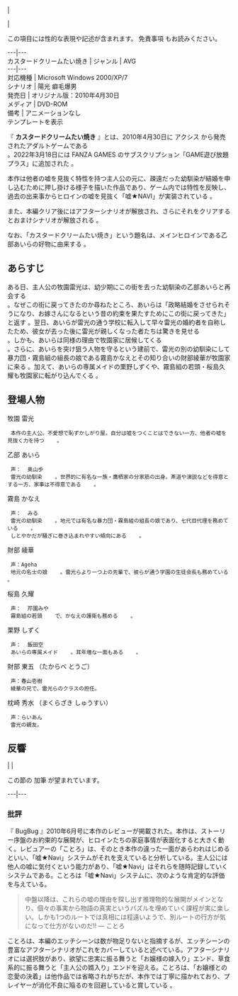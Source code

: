 |

|

この項目には性的な表現や記述が含まれます。  免責事項  もお読みください。  
  
---|---  
カスタードクリームたい焼き  |  ジャンル  |  AVG     
---|---  
対応機種  |  Microsoft Windows 2000/XP/7   
シナリオ  |  陽光  癖毛爆男     
発売日  |  オリジナル版：2010年4月30日     
メディア  |  DVD-ROM   
備考  |  アニメーションなし     
テンプレートを表示  
  
『 **カスタードクリームたい焼き** 』とは、2010年4月30日に  アクシス  から発売されたアダルトゲームである  
。2022年3月18日には  FANZA GAMES  のサブスクリプション「GAME遊び放題プラス」に追加された    。

本作は他者の嘘を見抜く特性を持つ主人公の元に、疎遠だった幼馴染が結婚を申し込むために押し掛ける様子を描いた作品であり、ゲーム内では特性を反映し、過去の出来事からヒロインの嘘を見抜く「嘘★NAVI」が実装されている
  。

また、本編クリア後にはアフターシナリオが解放され、さらにそれをクリアするとおまけシナリオが解放される    。

なお、「カスタードクリームたい焼き」という題名は、メインヒロインである乙部あいらの好物に由来する    。

##  あらすじ  

ある日、主人公の牧園雷光は、幼少期にこの街を去った幼馴染の乙部あいらと再会する  
。なぜこの街に戻ってきたのか尋ねたところ、あいらは「政略結婚をさせられそうになり、お嫁さんになるという昔の約束を果たすためにこの街に戻ってきた」と返す
    。翌日、あいらが雷光の通う学校に転入して早々雷光の婚約者を自称したため、彼女が去った後に雷光が親しくなった者たちは驚きを見せる  
。しかも、あいらは同様の理由で牧園家に居候してくる  
。さらに、あいらを突け狙う人物を守るという建前で、雷光の別の幼馴染にして暴力団・霧島組の組長の娘である霧島かなえとその知り合いの財部綾華が牧園家に来る
  。加えて、あいらの専属メイドの栗野しずくや、霧島組の若頭・桜島久耀も牧園家に転がり込んでくる    。

##  登場人物  

牧園 雷光

     本作の主人公。不愛想で恥ずかしがり屋。自分は嘘をつくことはできない一方、他者の嘘を見抜く力を持つ    。 
乙部 あいら

     声：  奥山歩 
     雷光の幼馴染    。世界的に有名な一族・鷹栖家の分家筋の出身。茶道や演説などを得意とする一方、家事は不得意である    。 
霧島 かなえ

     声：  みる 
     雷光の幼馴染    。地元では有名な暴力団・霧島組の組長の娘であり、七代目代理を務めている    。 
     しとやかだが騒ぎに巻き込まれやすい傾向にある    。 
財部 綾華

     声：Ageha 
     地元の名士の娘    。雷光らより一つ上の先輩で、彼らが通う学園の生徒会長も務めている    。 
桜島 久耀

     声：  芹園みや 
     霧島組の若頭    で、かなえの護衛も務める    。 
栗野 しずく

     声：  飯田空 
     あいらの専属メイド    。耳年増な一面もある    。 
財部 東五 （たからべ とうご）

     声：春山壱樹 
     綾華の兄で、雷光らのクラスの担任。 
枕崎 秀水 （まくらざき しゅうすい）

     声：らいあん 
     雷光の親友。 

##  反響  

|  | 

この節の  加筆  が望まれています。  
  
---|---  
  
###  批評  

『  BugBug
』2010年6月号に本作のレビューが掲載された。本作は、ストーリー序盤のお約束的な展開が、ヒロインたちの家庭事情が表面化すると大きく動く。レビュアーの「ことろ」は、そのとき本作の違った一面があらわれはじめるといい、「嘘★Navi」システムがそれを支えていると分析している。主人公には他人の嘘に気付くという能力があり、「嘘★Navi」はそれらを随時記録していくシステムである。ことろは「嘘★Navi」システムに、次のような肯定的な評価を与えている。

>
> 中盤以降は、これらの嘘の理由を探し出す推理物的な展開がメインとなり、個々の事実から物語の真実というパズルを埋めていく課程が実に楽しい。しかも1つのルートでは真相には程遠いようで、別ルートの行方が気になって仕方がないのだ!!
> — ことろ

ことろは、本編のエッチシーンは数が物足りないと指摘するが、エッチシーンの豊富なアフターシナリオがこれをカバーしていると述べている。アフターシナリオには選択肢があり、欲望に忠実に振る舞うと「お嬢様の嫁入り」エンド、草食系的に振る舞うと「主人公の婿入り」エンドを迎える。ことろは、「お嬢様との恋愛の決着」は他作品では省略されがちだが、本作では丁寧に描かれており、プレイヤーが消化不良に陥るのを回避していると賞している
  。

